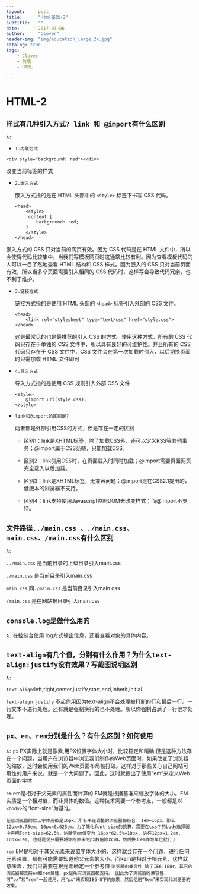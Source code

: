 ```yaml
---
layout:     post
title:      "Html基础-2"
subtitle:   ""
date:       2017-03-06
author:     "Clover"
header-img: "img/education_large_2x.jpg"
catalog: true
tags:
    - Clover
    - 前端
    - HTML

---
```


# HTML-2

## `样式有几种引入方式? link 和 @import有什么区别`

`A:`

* `1.内联方式`

```
<div style="background: red"></div>
```
改变当前标签的样式

* `2.嵌入方式`

	嵌入方式指的是在 HTML 头部中的 `<style>` 标签下书写 CSS 代码。

    ```
    <head>
        <style>
        .content {
            background: red;
        }
        </style>
    </head>
    ```
嵌入方式的 CSS 只对当前的网页有效。因为 CSS 代码是在 HTML 文件中，所以会使得代码比较集中，当我们写模板网页时这通常比较有利。因为查看模板代码的人可以一目了然地查看 HTML 结构和 CSS 样式。因为嵌入的 CSS 只对当前页面有效，所以当多个页面需要引入相同的 CSS 代码时，这样写会导致代码冗余，也不利于维护。

* `3.链接方式`

	链接方式指的是使用 HTML 头部的 `<head>` 标签引入外部的 CSS 文件。

    ```
    <head>
        <link rel="stylesheet" type="text/css" href="style.css">
    </head>
    ```

    这是最常见的也是最推荐的引入 CSS 的方式。使用这种方式，所有的 CSS 代码只存在于单独的 CSS 文件中，所以具有良好的可维护性。并且所有的 CSS 代码只存在于 CSS 文件中，CSS 文件会在第一次加载时引入，以后切换页面时只需加载 HTML 文件即可

* `4.导入方式`

	导入方式指的是使用 CSS 规则引入外部 CSS 文件
    ```
    <style>
        @import url(style.css);
    </style>
    ```

* `link和@import的区别是?`

	两者都是外部引用CSS的方式，但是存在一定的区别

	* 区别1：link是XHTML标签，除了加载CSS外，还可以定义RSS等其他事务；@import属于CSS范畴，只能加载CSS。

	* 区别2：link引用CSS时，在页面载入时同时加载；@import需要页面网页完全载入以后加载。

	* 区别3：link是XHTML标签，无兼容问题；@import是在CSS2.1提出的，低版本的浏览器不支持。

	* 区别4：link支持使用Javascript控制DOM去改变样式；而@import不支持。



## `文件路径../main.css 、./main.css、main.css、/main.css有什么区别`
`A:` 

`../main.css` 是当前目录的上级目录引入main.css

`./main.css` 是当前目录引入main.css

`main.css` 同`./main.css` 是当前目录引入main.css

`/main.css` 是在网站根目录引入main.css

## `console.log是做什么用的`
`A:`
在控制台使用 log方式输出信息，还看查看对象的具体内容。

## `text-align有几个值，分别有什么作用？为什么text-align:justify没有效果？写截图说明区别`
`A:`

`text-align`:left,right,center,justify,start,end,inherit,initial

`text-align:justify` 不起作用因为text-align不会处理被打断的行和最后一行。一行文本不进行处理。还有就是强制换行的也不处理。所以你强制占满了一行他才处理。


## `px、em、rem分别是什么？有什么区别？如何使用`
`A:`
`px` PX实际上就是像素,用PX设置字体大小时，比较稳定和精确.但是这种方法存在一个问题，当用户在浏览器中浏览我们制作的Web页面时，如果改变了浏览器的缩放，这时会使用我们的Web页面布局被打破。这样对于那些关心自己网站可用性的用户来说，就是一个大问题了。因此，这时就提出了使用“em”来定义Web页面的字体

`em` em是相对于父元素的属性而计算的.EM就是根据基准来缩放字体的大小。EM实质是一个相对值，而非具体的数值。这种技术需要一个参考点，一般都是以`<body>`的“font-size”为基准。

`任意浏览器的默认字体高都是16px。所有未经调整的浏览器都符合: 1em=16px。那么12px=0.75em, 10px=0.625em。为了简化font-size的换算，需要在css中的body选择器中声明Font-size=62.5%，这就使em值变为 16px*62.5%=10px, 这样12px=1.2em, 10px=1em, 也就是说只需要将你的原来的px数值除以10，然后换上em作为单位就行了`

`rem` EM是相对于其父元素来设置字体大小的，这样就会存在一个问题，进行任何元素设置，都有可能需要知道他父元素的大小。而Rem是相对于根元素<html>，这样就意味着，我们只需要在根元素确定一个参考值
`浏览器的兼容性 除了IE6-IE8r，其它的浏览器都支持em和rem属性，px是所有浏览器都支持。
因此为了浏览器的兼容性，可“px”和“rem”一起使用，用"px"来实现IE6-8下的效果，然后使用“Rem”来实现代浏览器的效果。`

 